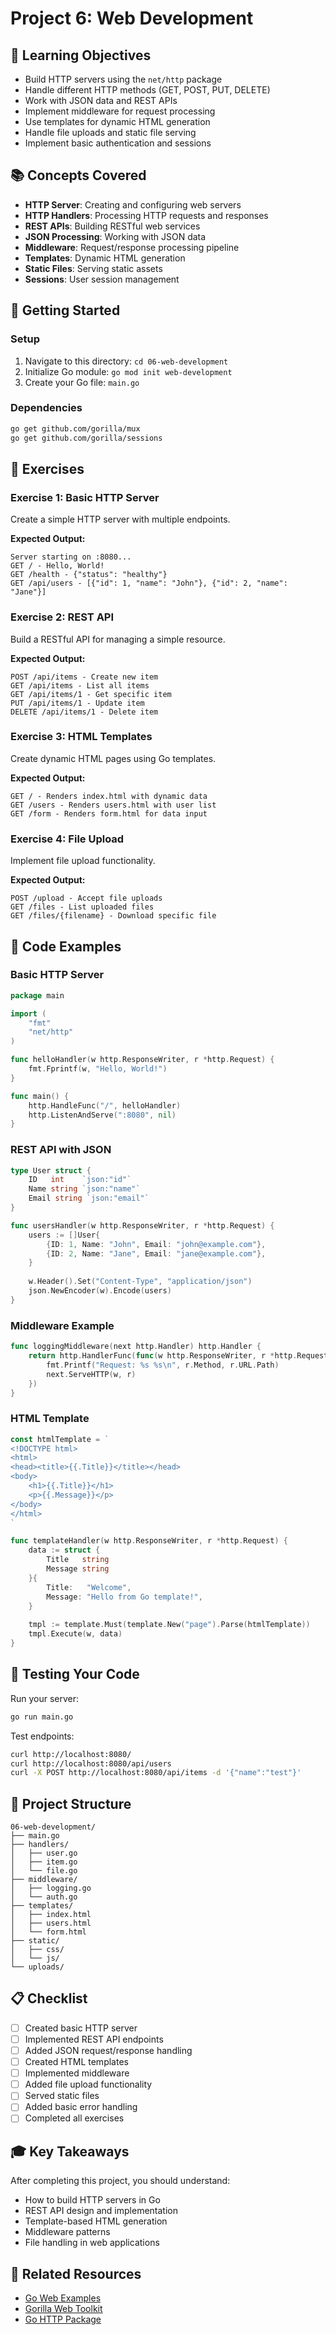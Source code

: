 # Project 6: Web Development

## 🎯 Learning Objectives

- Build HTTP servers using the `net/http` package
- Handle different HTTP methods (GET, POST, PUT, DELETE)
- Work with JSON data and REST APIs
- Implement middleware for request processing
- Use templates for dynamic HTML generation
- Handle file uploads and static file serving
- Implement basic authentication and sessions

## 📚 Concepts Covered

- **HTTP Server**: Creating and configuring web servers
- **HTTP Handlers**: Processing HTTP requests and responses
- **REST APIs**: Building RESTful web services
- **JSON Processing**: Working with JSON data
- **Middleware**: Request/response processing pipeline
- **Templates**: Dynamic HTML generation
- **Static Files**: Serving static assets
- **Sessions**: User session management

## 🚀 Getting Started

### Setup
1. Navigate to this directory: `cd 06-web-development`
2. Initialize Go module: `go mod init web-development`
3. Create your Go file: `main.go`

### Dependencies
```bash
go get github.com/gorilla/mux
go get github.com/gorilla/sessions
```

## 📝 Exercises

### Exercise 1: Basic HTTP Server
Create a simple HTTP server with multiple endpoints.

**Expected Output:**
```
Server starting on :8080...
GET / - Hello, World!
GET /health - {"status": "healthy"}
GET /api/users - [{"id": 1, "name": "John"}, {"id": 2, "name": "Jane"}]
```

### Exercise 2: REST API
Build a RESTful API for managing a simple resource.

**Expected Output:**
```
POST /api/items - Create new item
GET /api/items - List all items
GET /api/items/1 - Get specific item
PUT /api/items/1 - Update item
DELETE /api/items/1 - Delete item
```

### Exercise 3: HTML Templates
Create dynamic HTML pages using Go templates.

**Expected Output:**
```
GET / - Renders index.html with dynamic data
GET /users - Renders users.html with user list
GET /form - Renders form.html for data input
```

### Exercise 4: File Upload
Implement file upload functionality.

**Expected Output:**
```
POST /upload - Accept file uploads
GET /files - List uploaded files
GET /files/{filename} - Download specific file
```

## 🔧 Code Examples

### Basic HTTP Server
```go
package main

import (
    "fmt"
    "net/http"
)

func helloHandler(w http.ResponseWriter, r *http.Request) {
    fmt.Fprintf(w, "Hello, World!")
}

func main() {
    http.HandleFunc("/", helloHandler)
    http.ListenAndServe(":8080", nil)
}
```

### REST API with JSON
```go
type User struct {
    ID   int    `json:"id"`
    Name string `json:"name"`
    Email string `json:"email"`
}

func usersHandler(w http.ResponseWriter, r *http.Request) {
    users := []User{
        {ID: 1, Name: "John", Email: "john@example.com"},
        {ID: 2, Name: "Jane", Email: "jane@example.com"},
    }
    
    w.Header().Set("Content-Type", "application/json")
    json.NewEncoder(w).Encode(users)
}
```

### Middleware Example
```go
func loggingMiddleware(next http.Handler) http.Handler {
    return http.HandlerFunc(func(w http.ResponseWriter, r *http.Request) {
        fmt.Printf("Request: %s %s\n", r.Method, r.URL.Path)
        next.ServeHTTP(w, r)
    })
}
```

### HTML Template
```go
const htmlTemplate = `
<!DOCTYPE html>
<html>
<head><title>{{.Title}}</title></head>
<body>
    <h1>{{.Title}}</h1>
    <p>{{.Message}}</p>
</body>
</html>
`

func templateHandler(w http.ResponseWriter, r *http.Request) {
    data := struct {
        Title   string
        Message string
    }{
        Title:   "Welcome",
        Message: "Hello from Go template!",
    }
    
    tmpl := template.Must(template.New("page").Parse(htmlTemplate))
    tmpl.Execute(w, data)
}
```

## 🧪 Testing Your Code

Run your server:
```bash
go run main.go
```

Test endpoints:
```bash
curl http://localhost:8080/
curl http://localhost:8080/api/users
curl -X POST http://localhost:8080/api/items -d '{"name":"test"}'
```

## 📁 Project Structure

```
06-web-development/
├── main.go
├── handlers/
│   ├── user.go
│   ├── item.go
│   └── file.go
├── middleware/
│   ├── logging.go
│   └── auth.go
├── templates/
│   ├── index.html
│   ├── users.html
│   └── form.html
├── static/
│   ├── css/
│   └── js/
└── uploads/
```

## 📋 Checklist

- [ ] Created basic HTTP server
- [ ] Implemented REST API endpoints
- [ ] Added JSON request/response handling
- [ ] Created HTML templates
- [ ] Implemented middleware
- [ ] Added file upload functionality
- [ ] Served static files
- [ ] Added basic error handling
- [ ] Completed all exercises

## 🎓 Key Takeaways

After completing this project, you should understand:
- How to build HTTP servers in Go
- REST API design and implementation
- Template-based HTML generation
- Middleware patterns
- File handling in web applications

## 🔗 Related Resources

- [Go Web Examples](https://gowebexamples.com/)
- [Gorilla Web Toolkit](https://www.gorillatoolkit.org/)
- [Go HTTP Package](https://golang.org/pkg/net/http/)